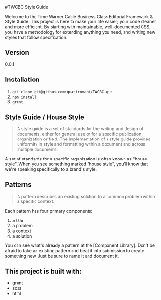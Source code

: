 #TWCBC Style Guide

Welcome to the Time Warner Cable Business Class Editorial Framework & Style Guide. This project is here to make your life easier; your code cleaner and more efficient. By starting with maintainable, well-documented CSS, you have a methodology for extending anything you need, and writing new styles that follow specification.

## Version
0.0.1

## Installation

1. `git clone git@github.com:quattromani/TWCBC.git`  
2. `npm install`  
3. `grunt`  

## Style Guide / House Style
>A style guide is a set of standards for the writing and design of documents, either for general use or for a specific publication, organization or field. The implementation of a style guide provides uniformity in style and formatting within a document and across multiple documents.

A set of standards for a specific organization is often known as "house style". When you see something marked "house style", you'll know that we're speaking specifically to a brand's style.

## Patterns

>A pattern describes an existing solution to a common problem within a specific context.

Each pattern has four primary components:  
1. a title  
2. a problem  
3. a context  
4. a solution  

You can see what's already a pattern at the [Component Library]. Don't be afraid to take an existing pattern and beat it into submission to create something new. Just be sure to name it and document it.


## This project is built with:
* grunt
* scss
* html



